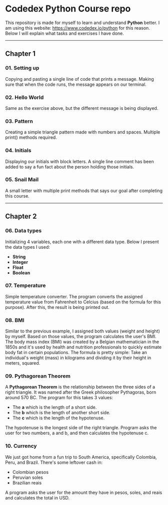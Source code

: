# Codedex Python Course repo #

This repository is made for myself to learn and understand **Python** better.
I am using this website: https://www.codedex.io/python for this reason.
Below I will explain what tasks and exercises I have done.

----

## Chapter 1 ##

### 01. Setting up ###

Copying and pasting a single line of code that prints a message. Making sure
that when the code runs, the message appears on our terminal.

### 02. Hello World ###

Same as the exercise above, but the different message is being displayed.

### 03. Pattern ###

Creating a simple triangle pattern made with numbers and spaces. Multiple
print() methods required.

### 04. Initials ###

Displaying our initials with block letters. A single line comment has been added
to say a fun fact about the person holding those initials.

### 05. Snail Mail ###

A small letter with multiple print methods that says our goal after completing this course.

----

## Chapter 2 ##

### 06. Data types ###

Initializing 4 variables, each one with a different data type. Below I present the data
types I used:

- **String**
- **Integer**
- **Float**
- **Boolean**

### 07. Temperature ###

Simple temperature converter. The program converts the assigned temperature value from
Fahrenheit to Celcius (based on the formula for this purpose). After this, the result
is being printed out.

### 08. BMI ###

Similar to the previous example, I assigned both values (weight and height) by myself.
Based on those values, the program calculates the user's BMI. The body mass index (BMI) was created by a Belgian mathematician in the 1850s and it's used by health and nutrition professionals to quickly estimate body fat in certain populations. The formula is pretty simple: Take an individual's weight (mass) in kilograms and dividing it by their height in meters, squared.

### 09. Pythagorean Theorem ###

A **Pythagorean Theorem**  is the relationship between the three sides of a right triangle. It was named after the Greek philosopher Pythagoras, born around 570 BC. The program for this takes 3 values:

- The **a** which is the length of a short side.
- The **b** which is the length of another short side.
- The **c** which is the length of the hypotenuse.

The hypotenuse is the longest side of the right triangle. Program asks  the user for two numbers, a and b, and then calculates the hypotenuse c.

### 10. Currency ###

We just got home from a fun trip to South America, specifically Colombia, Peru, and Brazil. There's some leftover cash in:

- Colombian pesos
- Peruvian soles
- Brazilian reais

A program asks the user for the amount they have in pesos, soles, and reais and calculates the total in USD.



